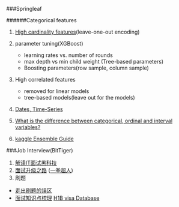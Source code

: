 ###Springleaf

######Categorical features
1. [High cardinality features](http://stackoverflow.com/questions/26473233/in-preprocessing-data-with-high-cardinality-do-you-hash-first-or-one-hot-encode)(leave-one-out encoding)
2. parameter tuning(XGBoost)
   * learning rates vs. number of rounds
   * max depth vs min child weight (Tree-based parameters)
   * Boosting parameters(row sample, column sample)
    
3. High correlated features
   * removed for linear models
   * tree-based models(leave out for the models)

4. [Dates, Time-Series](https://spark-summit.org/east-2016/events/time-series-analysis-with-spark/)

5. [What is the difference between categorical, ordinal and interval variables?](http://www.ats.ucla.edu/stat/mult_pkg/whatstat/nominal_ordinal_interval.htm)

6. [kaggle Ensemble Guide](http://mlwave.com/kaggle-ensembling-guide/)


###Job Interview(BitTiger)
1. [解读IT面试黑科技](https://www.dropbox.com/s/zdt3hkz5pt50g7m/20160416.pdf?dl=0)
2. [面试升级之路](https://www.dropbox.com/s/lb5e7za9yl59h8y/%E9%9D%A2%E8%AF%95%E5%8D%87%E7%BA%A7%E4%B9%8B%E8%B7%AF.pdf?dl=0) ([一拳超人](http://www.xwei.us/p/about-me.html))
3. 刷题
  * [走出刷题的误区](http://zhuanlan.zhihu.com/p/20737437)
  * [面试知识点梳理](http://zhuanlan.zhihu.com/p/20545626?refer=bittiger)
[H1B visa Database](http://www.h1bdata.info/)
